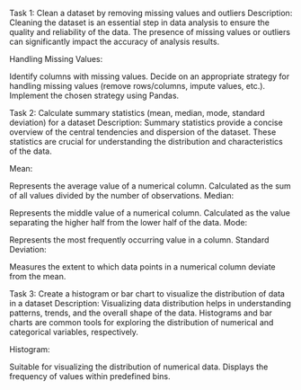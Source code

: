 Task 1: Clean a dataset by removing missing values and outliers
Description:
Cleaning the dataset is an essential step in data analysis to ensure the quality and reliability of the data. The presence of missing values or outliers can significantly impact the accuracy of analysis results.

Handling Missing Values:

Identify columns with missing values.
Decide on an appropriate strategy for handling missing values (remove rows/columns, impute values, etc.).
Implement the chosen strategy using Pandas.

Task 2: Calculate summary statistics (mean, median, mode, standard deviation) for a dataset
Description:
Summary statistics provide a concise overview of the central tendencies and dispersion of the dataset. These statistics are crucial for understanding the distribution and characteristics of the data.

Mean:

Represents the average value of a numerical column.
Calculated as the sum of all values divided by the number of observations.
Median:

Represents the middle value of a numerical column.
Calculated as the value separating the higher half from the lower half of the data.
Mode:

Represents the most frequently occurring value in a column.
Standard Deviation:

Measures the extent to which data points in a numerical column deviate from the mean.

Task 3: Create a histogram or bar chart to visualize the distribution of data in a dataset
Description:
Visualizing data distribution helps in understanding patterns, trends, and the overall shape of the data. Histograms and bar charts are common tools for exploring the distribution of numerical and categorical variables, respectively.

Histogram:

Suitable for visualizing the distribution of numerical data.
Displays the frequency of values within predefined bins.

